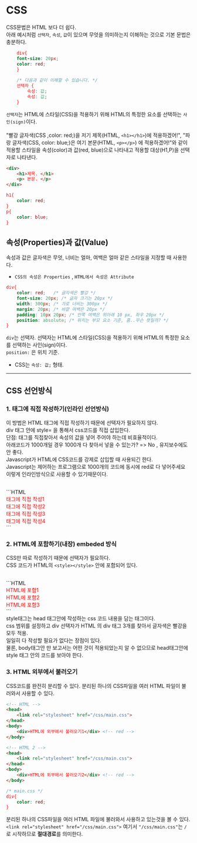 # CSS

CSS문법은 HTML 보다 더 쉽다. <br>
아래 예시처럼 ```선택자```, ```속성```, ```값```이 있으며 무엇을 의미하는지 이해하는 것으로 기본 문법은 충분하다.

```CSS
	div{
	font-size: 20px;
	color: red;
	}
	
	/* 다음과 같이 이해할 수 있습니다. */
	선택자 {
		속성: 값;
		속성: 값;
	}
```

```선택자```는 HTML에 스타일(CSS)을 적용하기 위해 HTML의 특정한 요소를 선택하는 ```사인(sign)```이다. <br><br>
"빨강 글자색(CSS ,color: red;)을 저기 제목(HTML, ```<h1></h1>```)에 적용하겠어!", "파랑 글자색(CSS, color: blue;)은 여기 본문(HTML, ```<p></p>```) 에 적용하겠어!"와 같이 적용할 스타일을 속성(color)과 값(red, blue)으로 나타내고 적용할 대상(H1,P)을 선택자로 나타낸다.

```HTML
<div>
	<h1>제목. </h1>
	<p> 본문. </p>
</div>
```

```CSS
h1{
	color: red;
}
p{
	color: blue;
}
```


## 속성(Properties)과 값(Value)

속성과 값은 글자색은 무엇, 너비는 얼마, 여백은 얼마 같은 스타일을 지정할 때 사용한다. 
- ```CSS의 속성은 Properties``` ,  ```HTML에서 속성은 Attribute```

```CSS
div{
	color: red;   /* 글자색은 빨강 */
	font-size: 20px; /* 글자 크기는 20px */
	width: 300px; /* 가로 너비는 300px */
	margin: 20px; /* 바깥 여백은 20px */
	padding: 10px 20px; /* 안쪽 여백은 위아래 10 px, 좌우 20px */
	position: absolute; /* 위치는 부모 요소 기준, 흠..무슨 뜻일까? */
}
```
```div```는 선택자. 선택자는 HTML에 스타일(CSS)을 적용하기 위해 HTML의 특정한 요소를 선택하는 사인(sign)이다.<br>
```position:``` 은 위치 기준.<br>

- CSS는 ```속성: 값;``` 형태.

---

## CSS 선언방식

### 1. 태그에 직접 작성하기(인라인 선언방식)

이 방법은 HTML 태그에 직접 작성하기 때문에 선택자가 필요하지 않다.<br>
div 태그 안에 style= 을 통해서 css코드를 직접 삽입한다.<br>
단점: 태그를 직접찾아서 속성의 값을 넣어 주어야 하는데 비효율적이다. <br>
아래코드가 1000개일 경우 1000개 다 찾아서 넣을 수 있는가? => No , 유지보수에도 안 좋다. <br>
Javascript가 HTML에 CSS코드를 강제로 삽입할 때 사용되긴 한다. <br>
Javascript는 제어하는 프로그램으로 1000개의 코드에 동시에 red로 다 넣어주세요 이렇게 인라인방식으로 사용할 수 있기때문이다.

<br>
```HTML
<div style="color: red;"> 태그에 직접 작성1 </div> <!-- red -->
<div style="color: red;"> 태그에 직접 작성2 </div> <!-- red -->
<div style="color: red;"> 태그에 직접 작성3 </div> <!-- red -->
<div style="color: red;"> 태그에 직접 작성4 </div> <!-- red -->
```

### 2. HTML에 포함하기(내장) embeded 방식

CSS만 따로 작성하기 때문에 선택자가 필요하다.<br>
CSS 코드가 HTML의 ```<style></style>``` 안에 포함되어 있다.

<br>
```HTML
<head>
	<style>
		div{
			color: red;
		}
	</style>
</head>
<body>
	<div>HTML에 포함1</div>
	<div>HTML에 포함2</div>
	<div>HTML에 포함3</div>
</body>
```

<br>
style태그는 head 태그안에 작성하는 css 코드 내용을 담는 태그이다. <br>
css 범위를 설정하고 div 선택자가 HTML 의 div 태그 3개를 찾아서 글자색은 빨강을 모두 적용.<br>
일일히 다 작성할 필요가 없다는 장점이 있다.<br>
물론, body태그안 만 보고서는 어떤 것이 적용되었는지 알 수 없으므로 head태그안에 style 태그 안의 코드를 보아야 한다.


### 3. HTML 외부에서 불러오기
CSS코드를 완전히 분리할 수 있다. 분리된 하나의 CSS파일을 여러 HTML 파일이 불러와서 사용할 수 있다.

```HTML
<!-- HTML -->
<head>
	<link rel="stylesheet" href="/css/main.css">
</head>
<body>
	<div>HTML에 외부에서 불러오기1</div> <!-- red -->
</body>
```

```HTML
<!-- HTML 2 -->
<head>
	<link rel="stylesheet" href="/css/main.css">
</head>
<body>
	<div>HTML에 외부에서 불러오기2</div> <!-- red -->
</body>
```

```CSS
/* main.css */
div{
	color: red;
}
```

분리된 하나의 CSS파일을 여러 HTML 파일에 불러와서 사용하고 있는것을 볼 수 있다.<br>
```<link rel="stylesheet" href="/css/main.css">``` 여기서 ```"/css/main.css"```는 ```/```로 시작하므로 **절대경로**를 의미한다. 

